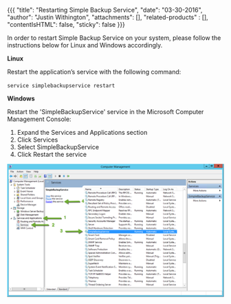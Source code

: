 {{{
  "title": "Restarting Simple Backup Service",
  "date": "03-30-2016",
  "author":  "Justin Withington",
  "attachments": [],
  "related-products" : [],
  "contentIsHTML": false,
  "sticky": false
}}}

In order to restart Simple Backup Service on your system, please follow the instructions below for Linux and Windows accordingly.

**Linux**

Restart the application’s service with the following command:

``service simplebackupservice restart``

**Windows**

Restart the 'SimpleBackupService' service in the Microsoft Computer Management Console:

1. Expand the Services and Applications section
2. Click Services
3. Select SimpleBackupService
4. Click Restart the service

![](../images/backup/restarting-sbs/Windows_Computer_Management_Console.png)
